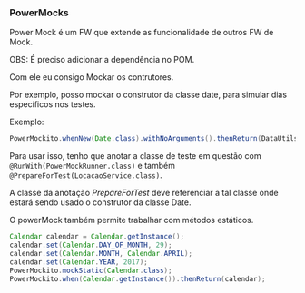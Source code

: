 ### PowerMocks

Power Mock é um FW 	que extende as funcionalidade de outros FW de Mock.

OBS: É preciso adicionar a dependência no POM.


Com ele eu consigo Mockar os contrutores.

Por exemplo, posso mockar o construtor da classe date, para simular dias específicos nos testes.

Exemplo:
```java
PowerMockito.whenNew(Date.class).withNoArguments().thenReturn(DataUtils.obterData(29, 4, 2020));
```

Para usar isso, tenho que anotar a classe de teste em questão com `@RunWith(PowerMockRunner.class)` e também `@PrepareForTest(LocacaoService.class)`.

A classe da anotação *PrepareForTest* deve referenciar a tal classe onde estará sendo usado o construtor da classe Date.

O powerMock também permite trabalhar com métodos estáticos.

```java
Calendar calendar = Calendar.getInstance();
calendar.set(Calendar.DAY_OF_MONTH, 29);
calendar.set(Calendar.MONTH, Calendar.APRIL);
calendar.set(Calendar.YEAR, 2017);
PowerMockito.mockStatic(Calendar.class);
PowerMockito.when(Calendar.getInstance()).thenReturn(calendar);
```



